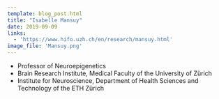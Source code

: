 ```yaml
---
template: blog_post.html
title: "Isabelle Mansuy"
date: 2019-09-09
links:
  - 'https://www.hifo.uzh.ch/en/research/mansuy.html'
image_file: 'Mansuy.png'
---
```


* Professor of Neuroepigenetics
* Brain Research Institute, Medical Faculty of the University of Zürich
* Institute for Neuroscience, Department of Health Sciences and Technology of the ETH Zürich

<!--more-->

